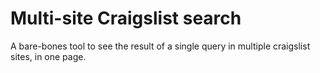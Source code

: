 # Multi-site Craigslist search

A bare-bones tool to see the result of a single query in multiple craigslist sites, in one page.
